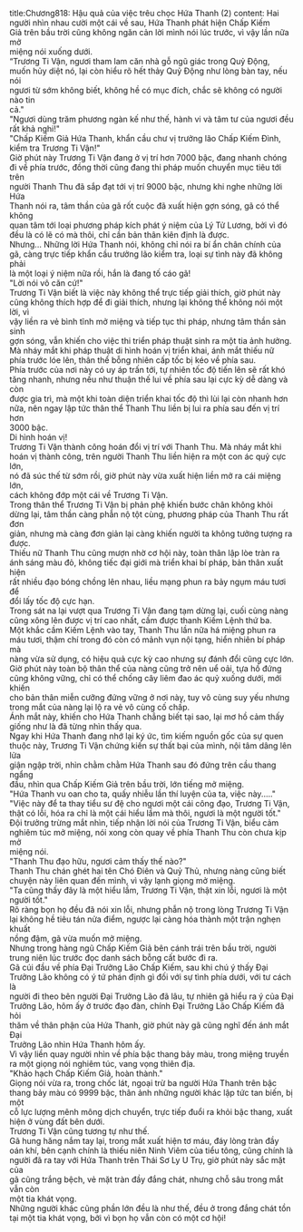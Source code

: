 title:Chương818: Hậu quả của việc trêu chọc Hứa Thanh (2)
content:
Hai người nhìn nhau cười một cái về sau, Hứa Thanh phát hiện Chấp Kiếm<br>Giả trên bầu trời cũng không ngăn cản lời mình nói lúc trước, vì vậy lần nữa mở<br>miệng nói xuống dưới.<br>“Trương Ti Vận, ngươi tham lam căn nhà gỗ ngũ giác trong Quỷ Động,<br>muốn hủy diệt nó, lại còn hiểu rõ hết thảy Quỷ Động như lòng bàn tay, nếu nói<br>ngươi từ sớm không biết, không hề có mục đích, chắc sẽ không có người nào tin<br>cả."<br>"Ngươi dùng trăm phương ngàn kế như thế, hành vi và tâm tư của ngươi đều<br>rất khả nghi!"<br>"Chấp Kiếm Giả Hứa Thanh, khẩn cầu chư vị trưởng lão Chấp Kiếm Đình,<br>kiểm tra Trương Ti Vận!"<br>Giờ phút này Trương Ti Vận đang ở vị trí hơn 7000 bậc, đang nhanh chóng<br>đi về phía trước, đồng thời cũng đang thi pháp muốn chuyển mục tiêu tới trên<br>người Thanh Thu đã sắp đạt tới vị trí 9000 bậc, nhưng khi nghe những lời Hứa<br>Thanh nói ra, tâm thần của gã rốt cuộc đã xuất hiện gợn sóng, gã có thể không<br>quan tâm tới loại phương pháp kích phát ý niệm của Lý Tử Lương, bởi vì đó<br>đều là có lẽ có mà thôi, chỉ cần bản thân kiên định là được.<br>Nhưng... Những lời Hứa Thanh nói, không chỉ nói ra bí ẩn chân chính của<br>gã, càng trực tiếp khẩn cầu trưởng lão kiểm tra, loại sự tình này đã không phải<br>là một loại ý niệm nữa rồi, hắn là đang tố cáo gã!<br>"Lời nói vô căn cứ!"<br>Trương Ti Vận biết là việc này không thể trực tiếp giải thích, giờ phút này<br>cũng không thích hợp để đi giải thích, nhưng lại không thể không nói một lời, vì<br>vậy liền ra vẻ bình tĩnh mở miệng và tiếp tục thi pháp, nhưng tâm thần sản sinh<br>gợn sóng, vẫn khiến cho việc thi triển pháp thuật sinh ra một tia ảnh hưởng.<br>Mà nháy mắt khi pháp thuật di hình hoán vị triển khai, ánh mắt thiếu nữ<br>phía trước lóe lên, thân thể bỗng nhiên cấp tốc bị kéo về phía sau.<br>Phía trước của nơi này có uy áp trấn tới, tự nhiên tốc độ tiến lên sẽ rất khó<br>tăng nhanh, nhưng nếu như thuận thế lui về phía sau lại cực kỳ dễ dàng và còn<br>được gia trì, mà một khi toàn diện triển khai tốc độ thì lùi lại còn nhanh hơn<br>nữa, nên ngay lập tức thân thể Thanh Thu liền bị lui ra phía sau đến vị trí hơn<br>3000 bậc.<br>Di hình hoán vị!<br>Trương Ti Vận thành công hoán đổi vị trí với Thanh Thu. Mà nháy mắt khi<br>hoán vị thành công, trên người Thanh Thu liền hiện ra một con ác quỷ cực lớn,<br>nó đã súc thế từ sớm rồi, giờ phút này vừa xuất hiện liền mở ra cái miệng lớn,<br>cách không đớp một cái về Trương Ti Vận.<br>Trong thân thể Trương Ti Vận bị phản phệ khiến bước chân không khỏi<br>dừng lại, tâm thần càng phẫn nộ tột cùng, phương pháp của Thanh Thu rất đơn<br>giản, nhưng mà càng đơn giản lại càng khiến người ta không tưởng tượng ra<br>được.<br>Thiếu nữ Thanh Thu cũng mượn nhờ cơ hội này, toàn thân lập lòe tràn ra<br>ánh sáng màu đỏ, không tiếc đại giới mà triển khai bí pháp, bản thân xuất hiện<br>rất nhiều đạo bóng chồng lên nhau, liều mạng phun ra bảy ngụm máu tươi để<br>đổi lấy tốc độ cực hạn.<br>Trong sát na lại vượt qua Trương Ti Vận đang tạm dừng lại, cuối cùng nàng<br>cũng xông lên được vị trí cao nhất, cầm được thanh Kiếm Lệnh thứ ba.<br>Một khắc cầm Kiếm Lệnh vào tay, Thanh Thu lần nữa há miệng phun ra<br>máu tươi, thậm chí trong đó còn có mảnh vụn nội tạng, hiển nhiên bí pháp mà<br>nàng vừa sử dụng, có hiệu quả cực kỳ cao nhưng sự đánh đổi cũng cực lớn.<br>Giờ phút này toàn bộ thân thể của nàng cũng trở nên uể oải, tựa hồ đứng<br>cũng không vững, chỉ có thể chống cây liêm đao ác quỷ xuống dưới, mới khiến<br>cho bản thân miễn cưỡng đứng vững ở nơi này, tuy vô cùng suy yếu nhưng<br>trong mắt của nàng lại lộ ra vẻ vô cùng cố chấp.<br>Ánh mắt này, khiến cho Hứa Thanh chẳng biết tại sao, lại mơ hồ cảm thấy<br>giống như là đã từng nhìn thấy qua.<br>Ngay khi Hứa Thanh đang nhớ lại ký ức, tìm kiếm nguồn gốc của sự quen<br>thuộc này, Trương Ti Vận chứng kiến sự thất bại của mình, nội tâm dâng lên lửa<br>giận ngập trời, nhìn chằm chằm Hứa Thanh sau đó đứng trên cầu thang ngẩng<br>đầu, nhìn qua Chấp Kiếm Giả trên bầu trời, lớn tiếng mở miệng.<br>"Hứa Thanh vu oan cho ta, quấy nhiễu lần thí luyện của ta, việc này....."<br>"Việc này để ta thay tiểu sư đệ cho ngươi một cái công đạo, Trương Ti Vận,<br>thật có lỗi, hóa ra chỉ là một cái hiểu lầm mà thôi, ngươi là một người tốt."<br>Đội trưởng trừng mắt nhìn, tiếp nhận lời nói của Trương Ti Vận, biểu cảm<br>nghiêm túc mở miệng, nói xong còn quay về phía Thanh Thu còn chưa kịp mở<br>miệng nói.<br>"Thanh Thu đạo hữu, ngươi cảm thấy thế nào?"<br>Thanh Thu chán ghét hai tên Chó Điên và Quỷ Thủ, nhưng nàng cũng biết<br>chuyện này liên quan đến mình, vì vậy lạnh giọng mở miệng.<br>"Ta cũng thấy đây là một hiểu lầm, Trương Ti Vận, thật xin lỗi, ngươi là một<br>người tốt."<br>Rõ ràng bọn họ đều đã nói xin lỗi, nhưng phẫn nộ trong lòng Trương Ti Vận<br>lại không hề tiêu tán nửa điểm, ngược lại càng hóa thành một trận nghẹn khuất<br>nồng đậm, gã vừa muốn mở miệng.<br>Nhưng trong hàng ngũ Chấp Kiếm Giả bên cánh trái trên bầu trời, người<br>trung niên lúc trước đọc danh sách bỗng cất bước đi ra.<br>Gã cúi đầu về phía Đại Trưởng Lão Chấp Kiếm, sau khi chú ý thấy Đại<br>Trưởng Lão không có ý tứ phán định gì đối với sự tình phía dưới, với tư cách là<br>người đi theo bên người Đại Trưởng Lão đã lâu, tự nhiên gã hiểu ra ý của Đại<br>Trưởng Lão, hôm ấy ở trước đạo đàn, chính Đại Trưởng Lão Chấp Kiếm đã hỏi<br>thăm về thân phận của Hứa Thanh, giờ phút này gã cũng nghĩ đến ánh mắt Đại<br>Trưởng Lão nhìn Hứa Thanh hôm ấy.<br>Vì vậy liền quay người nhìn về phía bậc thang bảy màu, trong miệng truyền<br>ra một giọng nói nghiêm túc, vang vọng thiên địa.<br>"Khảo hạch Chấp Kiếm Giả, hoàn thành."<br>Giọng nói vừa ra, trong chốc lát, ngoại trừ ba người Hứa Thanh trên bậc<br>thang bảy màu có 9999 bậc, thân ảnh những người khác lập tức tan biến, bị một<br>cỗ lực lượng mênh mông dịch chuyển, trực tiếp đuổi ra khỏi bậc thang, xuất<br>hiện ở vùng đất bên dưới.<br>Trương Ti Vận cũng tương tự như thế.<br>Gã hung hăng nắm tay lại, trong mắt xuất hiện tơ máu, đáy lòng tràn đầy<br>oán khí, bên cạnh chính là thiếu niên Ninh Viêm của tiểu tông, cũng chính là<br>người đã ra tay với Hứa Thanh trên Thái Sơ Ly U Trụ, giờ phút này sắc mặt của<br>gã cũng trắng bệch, vẻ mặt tràn đầy đắng chát, nhưng chỗ sâu trong mắt vẫn còn<br>một tia khát vọng.<br>Những người khác cũng phần lớn đều là như thế, đều ở trong đắng chát tồn<br>tại một tia khát vọng, bởi vì bọn họ vẫn còn có một cơ hội!
